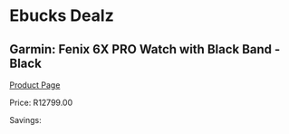 
# Ebucks Dealz
## Garmin: Fenix 6X PRO Watch with Black Band - Black
[Product Page](https://www.ebucks.com/web/shop/productSelected.do?prodId=985249281&catId=872270976)

Price: R12799.00

Savings: 


	